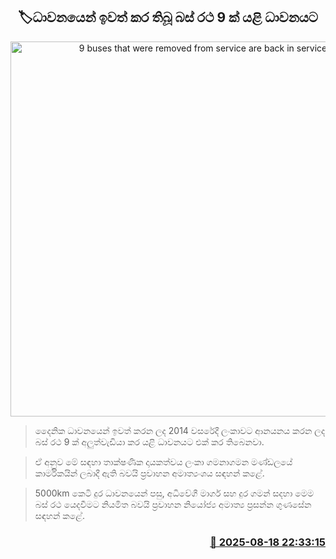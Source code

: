 <p align='center'><b><h2 align='center' title='9 buses that were removed from service are back in service'>🏷ධාවනයෙන් ඉවත් කර තිබූ බස් රථ 9 ක් යළි ධාවනයට</h2></b></p>
<p align='center'><img src='https://helakuru.sgp1.cdn.digitaloceanspaces.com/esana/images/lib/bus-ghd.jpg' width='600' alt='9 buses that were removed from service are back in service'></p>

> දෛනික ධාවනයෙන් ඉවත් කරන ලද 2014 වසරේදී ලංකාවට ආනයනය කරන ලද බස් රථ 9 ක් අලුත්වැඩියා කර යළි ධාවනයට එක් කර තිබෙනවා.

> ඒ අනුව මේ සඳහා තාක්ෂණික දායකත්වය ලංකා ගමනාගමන මණ්ඩලයේ කාර්මිකයින් ලබාදී ඇති බවයි ප්‍රවාහන අමාත්‍යංශය සඳහන් කළේ.

> 5000km කෙටි දුර ධාවනයෙන් පසු, අධිවේගී මාර්ග සහ දුර ගමන් සදහා මෙම බස් රථ යෙදවීමට නියමිත බවයි ප්‍රවාහන නියෝජ්‍ය අමාත්‍ය ප්‍රසන්න ගුණසේන සඳහන් කළේ. 



<h3 align='right'><a href='https://www.helakuru.lk/esana/p/112803/'>📅 2025-08-18 22:33:15</a></h3>
